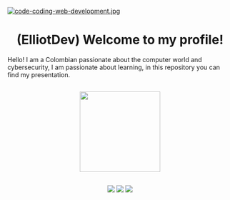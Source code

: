 [![code-coding-web-development.jpg](https://i.postimg.cc/HWcdXHNS/code-coding-web-development.jpg)](https://postimg.cc/fkNGh4DX)
<h1 align="center">(ElliotDev) Welcome to my profile!</h1>
Hello! I am a Colombian passionate about the computer world and cybersecurity, I am passionate about learning, in this repository you can find my presentation.

##
<div align="center">
  <a href="https://github.com/XGilmar">
  <img height="180em" src="https://github-readme-stats.vercel.app/api?username=lostwalle268&show_icons=true&theme=tokyonight&include_all_commits=true&count_private=true"/>
 
</div>  

##

<div align="center"> 
<a href="mailto:lostwalle268@protonmail.com"><img src= "https://img.shields.io/badge/ProtonMail-8B89CC?style=for-the-badge&logo=protonmail&logoColor=white" target="_blank"></a>
<a href="https://wa.me/3053390039"><img src= "https://img.shields.io/badge/WhatsApp-25D366?style=for-the-badge&logo=whatsapp&logoColor=white" target="blank"></a>
<a href="https://www.sololearn.com/profile/26842874"><img src="https://img.shields.io/badge/-Sololearn-3a464b?style=for-the-badge&logo=Sololearn&logoColor=white" target="_blank"></a>
